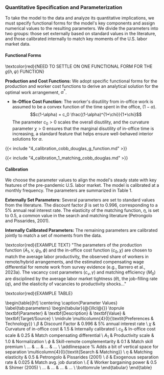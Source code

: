### Quantitative Specification and Parameterization

To take the model to the data and analyze its quantitative implications, we must specify functional forms for the model's key components and assign numerical values to the resulting parameters. We divide the parameters into two groups: those set externally based on standard values in the literature, and those calibrated internally to match key moments of the U.S. labor market data.

#### Functional Forms

\textcolor{red}{NEED TO SETTLE ON ONE FUNCTIONAL FORM FOR THE $g(h, \psi)$ FUNCTION}

**Production and Cost Functions:**
We adopt specific functional forms for the production and worker cost functions to derive an analytical solution for the optimal work arrangement, $\alpha^*$.

*   **In-Office Cost Function:** The worker's disutility from in-office work is assumed to be a convex function of the time spent in the office, $(1-\alpha)$.
    $$c(1-\alpha) = c_0 \frac{(1-\alpha)^{1+\chi}}{1+\chi}$$
    The parameter $c_0 > 0$ scales the overall disutility, and the curvature parameter $\chi > 0$ ensures that the marginal disutility of in-office time is increasing, a standard feature that helps ensure well-behaved interior solutions for $\alpha$.

{{< include "4_calibration_cobb_douglas_g_function.md" >}}

{{< include "4_calibration_1_matching_cobb_douglas.md" >}}
#### Calibration

We choose the parameter values to align the model's steady state with key features of the pre-pandemic U.S. labor market. The model is calibrated at a monthly frequency. The parameters are summarized in Table 1.

**Externally Set Parameters:**
Several parameters are set to standard values from the literature. The discount factor $\beta$ is set to 0.996, corresponding to a 5% annual real interest rate. The elasticity of the matching function, $\eta$, is set to 0.5, a common value in the search and matching literature (Petrongolo and Pissarides, 2001).

**Internally Calibrated Parameters:**
The remaining parameters are calibrated jointly to match a set of moments from the data. 

\textcolor{red}{EXAMPLE TEXT}
"The parameters of the production function ($A_1, \nu, \psi_0, \phi$) and the in-office cost function ($c_0, \chi$) are chosen to match the average labor productivity, the observed share of workers in remote/hybrid arrangements, and the estimated compensating wage differential for remote work from survey evidence (e.g., Barrero et al., 2023a). The vacancy cost parameters ($c_v, \gamma$) and matching efficiency ($M_0$) are disciplined by the average labor market tightness ($\theta$), the job-filling rate ($q$), and the elasticity of vacancies to productivity shocks..."


\textcolor{red}{EXAMPLE TABLE}

\begin{table}[h!]
\centering
\caption{Parameter Values}
\label{tab:parameters}
\begin{tabular}{@{}llcl@{}}
\toprule
\textbf{Parameter} & \textbf{Description} & \textbf{Value} & \textbf{Target/Source} \\
\midrule
\multicolumn{4}{l}{\textit{Preferences \& Technology}} \\
$\beta$ & Discount Factor & 0.996 & 5\% annual interest rate \\
$\chi$ & Curvature of in-office cost & 1.5 & Internally calibrated \\
$c_0$ & In-office cost scale & 0.25 & Match compensating differential \\
$A_1$ & Productivity scale & 1.0 & Normalization \\
$\phi$ & Skill-remote complementarity & 0.1 & Match skill premium \\
... & ... & ... & ... \\
\addlinespace % Adds a bit of vertical space for separation
\multicolumn{4}{l}{\textit{Search \& Matching}} \\
$\eta$ & Matching elasticity & 0.5 & Petrongolo \& Pissarides (2001) \\
$\delta$ & Exogenous separation rate & 0.025 & Match avg. job duration \\
$\xi$ & Worker bargaining power & 0.5 & Shimer (2005) \\
... & ... & ... & ... \\
\bottomrule
\end{tabular}
\end{table}